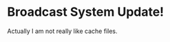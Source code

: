 <html>
	<h1>Broadcast System Update!</h1>
	<p>Actually I am not really like cache files.</p>
</html>
